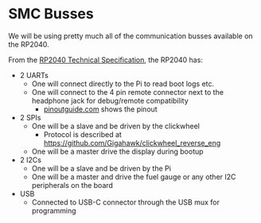 # SMC Busses

We will be using pretty much all of the communication busses available on the RP2040.

From the [RP2040 Technical Specification](https://www.raspberrypi.com/documentation/microcontrollers/rp2040.html#technical-specification), the RP2040 has:
- 2 UARTs
    - One will connect directly to the Pi to read boot logs etc.
    - One will connect to the 4 pin remote connector next to the headphone jack for debug/remote compatibility
        - [pinoutguide.com](https://pinoutguide.com/PortableDevices/ipod_jack_pinout.shtml) shows the pinout
- 2 SPIs
    - One will be a slave and be driven by the clickwheel
        - Protocol is described at https://github.com/Gigahawk/clickwheel_reverse_eng
    - One will be a master drive the display during bootup
- 2 I2Cs
    - One will be a slave and be driven by the Pi
    - One will be a master and drive the fuel gauge or any other I2C peripherals on the board
- USB
    - Connected to USB-C connector through the USB mux for programming

